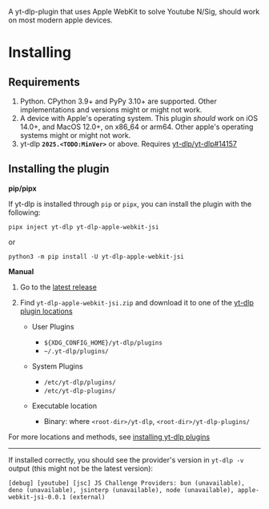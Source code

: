 A yt-dlp-plugin that uses Apple WebKit to solve Youtube N/Sig, should work on most modern apple devices.


# Installing

## Requirements
<!--TODO: 3.10+-->
1. Python. CPython 3.9+ and PyPy 3.10+ are supported. Other implementations and versions might or might not work.
2. A device with Apple's operating system. This plugin _should_ work on iOS 14.0+, and MacOS 12.0+, on x86\_64 or arm64. Other apple's operating systems might or might not work.
3. yt-dlp **`2025.<TODO:MinVer>`** or above. Requires [yt-dlp/yt-dlp#14157](<https://github.com/yt-dlp/yt-dlp/pull/14157>)

## Installing the plugin

**pip/pipx**

If yt-dlp is installed through `pip` or `pipx`, you can install the plugin with the following:

```
pipx inject yt-dlp yt-dlp-apple-webkit-jsi
```
or

```
python3 -m pip install -U yt-dlp-apple-webkit-jsi
```

**Manual**

1. Go to the [latest release](<https://github.com/grqz/yt-dlp-apple-webkit-jsi/releases/latest>)
2. Find `yt-dlp-apple-webkit-jsi.zip` and download it to one of the [yt-dlp plugin locations](<https://github.com/yt-dlp/yt-dlp#installing-plugins>)

    - User Plugins
        - `${XDG_CONFIG_HOME}/yt-dlp/plugins`
        - `~/.yt-dlp/plugins/`
    
    - System Plugins
       -  `/etc/yt-dlp/plugins/`
       -  `/etc/yt-dlp-plugins/`
    
    - Executable location
        - Binary: where `<root-dir>/yt-dlp`, `<root-dir>/yt-dlp-plugins/`

For more locations and methods, see [installing yt-dlp plugins](<https://github.com/yt-dlp/yt-dlp#installing-plugins>)

---

If installed correctly, you should see the provider's version in `yt-dlp -v` output (this might not be the latest version):

    [debug] [youtube] [jsc] JS Challenge Providers: bun (unavailable), deno (unavailable), jsinterp (unavailable), node (unavailable), apple-webkit-jsi-0.0.1 (external)
